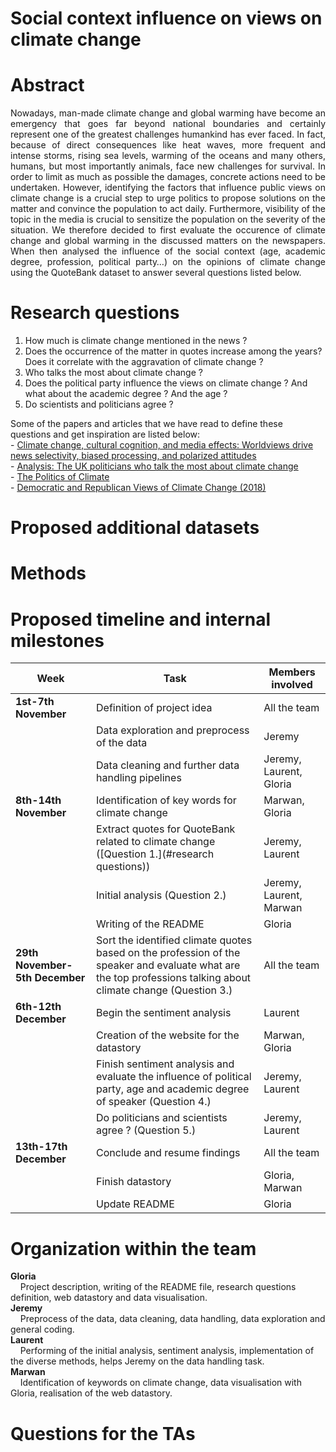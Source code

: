 # **Social context influence on views on climate change**
# Abstract
<p align= "justify"> Nowadays, man-made climate change and global warming have become an emergency that goes far beyond national boundaries and certainly represent one of the greatest challenges humankind has ever faced. In fact, because of direct consequences like heat waves, more frequent and intense storms, rising sea levels, warming of the oceans and many others, humans, but most importantly animals, face new challenges for survival. In order to limit as much as possible the damages, concrete actions need to be undertaken. However, identifying the factors that influence public views on climate change is a crucial step to urge politics to propose solutions on the matter and convince the population to act daily. Furthermore, visibility of the topic in the media is crucial to sensitize the population on the severity of the situation. We therefore decided to first evaluate the occurence of climate change and global warming in the discussed matters on the newspapers. When then analysed the influence of the social context (age, academic degree, profession, political party…) on the opinions of climate change using the QuoteBank dataset to answer several questions listed below.</p>

# Research questions
1.	How much is climate change mentioned in the news ?
2.	Does the occurrence of the matter in quotes increase among the years? Does it correlate with the aggravation of climate change ?
3.	Who talks the most about climate change ?
4.	Does the political party influence the views on climate change ? And what about the academic degree ? And the age ?
5.	Do scientists and politicians agree ?

Some of the papers and articles that we have read to define these questions and get inspiration are listed below:<br />
    - [Climate change, cultural cognition, and media effects: Worldviews drive news selectivity, biased processing, and polarized attitudes](https://doi.org/10.1177%2F0963662518801170)<br />
    - [Analysis: The UK politicians who talk the most about climate change](https://www.carbonbrief.org/analysis-the-uk-politicians-who-talk-the-most-about-climate-change)<br />
    - [The Politics of Climate](https://www.pewresearch.org/internet/wp-content/uploads/sites/9/2016/10/PS_2016.10.04_Politics-of-Climate_FINAL.pdf)<br />
    - [Democratic and Republican Views of Climate Change (2018)](https://climatecommunication.yale.edu/visualizations-data/partisan-maps-2018/)<br />

# Proposed additional datasets

# Methods

# Proposed timeline and internal milestones
|**Week**|**Task**|**Members involved**|
|----|----|----------------|
|**1st-7th November**|Definition of project idea|All the team|
|   |Data exploration and preprocess of the data|Jeremy|
| |Data cleaning and further data handling pipelines|Jeremy, Laurent, Gloria|
|**8th-14th November**|Identification of key words for climate change|Marwan, Gloria|
| |Extract quotes for QuoteBank related to climate change ([Question 1.](#research questions))|Jeremy, Laurent|
| |Initial analysis (Question 2.)|Jeremy, Laurent, Marwan|
| |Writing of the README|Gloria|
|**29th November-5th December**|Sort the identified climate quotes based on the profession of the speaker and evaluate what are the top professions talking about climate change (Question 3.)|All the team|
|**6th-12th December**|Begin the sentiment analysis|Laurent|
| |Creation of the website for the datastory|Marwan, Gloria|
| |Finish sentiment analysis and evaluate the influence of political party, age and academic degree of speaker (Question 4.)|Jeremy, Laurent|
| |Do politicians and scientists agree ? (Question 5.)|Jeremy, Laurent|
|**13th-17th December**|Conclude and resume findings|All the team|
| |Finish datastory|Gloria, Marwan|
| |Update README|Gloria|


# Organization within the team
**Gloria**<br />
    Project description, writing of the README file, research questions definition, web datastory and data visualisation.<br />
**Jeremy**<br /> 
    Preprocess of the data, data cleaning, data handling, data exploration and general coding.<br />
**Laurent**<br />
    Performing of the initial analysis, sentiment analysis, implementation of the diverse methods, helps Jeremy on the data handling task.<br />
**Marwan**<br />
    Identification of keywords on climate change, data visualisation with Gloria, realisation of the web datastory.<br />


# Questions for the TAs
